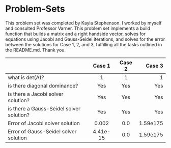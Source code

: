 # Problem-Sets
This problem set was completed by Kayla Stephenson. I worked by myself and consulted Professor Varner. This problem set implements a build function that builds a matrix and a right handside vector, solves for equations using Jacobi and Gauss-Seidel iterations, and solves for the error between the solutions for Case 1, 2, and 3, fulfilling all the tasks outlined in the README.md. Thank you.


|                                          | Case 1   |  Case 2  |  Case 3  |
| ---------------------------------------- |:--------:|:--------:| --------:|
| what is det(A)?                          |     1    |    1     |    1     |
| is there diagonal dominance?             |    Yes   |    Yes   |    Yes   |
| is there a Jacobi solver solution?       |    Yes   |    Yes   |    Yes   |
| is there a Gauss-Seidel solver solution? |    Yes   |    Yes   |    Yes   |
| Error of Jacobi solver solution          |   0.002  |    0.0   | 1.59e175 |
| Error of Gauss-Seidel solver solution    | 4.41e-15 |    0.0   | 1.59e175 |